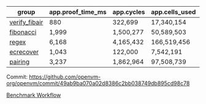 | group | app.proof_time_ms | app.cycles | app.cells_used | leaf.proof_time_ms | leaf.cycles | leaf.cells_used |
| -- | -- | -- | -- | -- | -- | -- |
| [verify_fibair](https://github.com/openvm-org/openvm/blob/benchmark-results/benchmarks-pr/1760/verify_fibair-49ab9ba070a02d8386c2bb038749db895cd98c78.md) | 880 |  322,699 |  17,340,154 |- | - | - |
| [fibonacci](https://github.com/openvm-org/openvm/blob/benchmark-results/benchmarks-pr/1760/fibonacci-49ab9ba070a02d8386c2bb038749db895cd98c78.md) | 1,999 |  1,500,277 |  50,589,503 |- | - | - |
| [regex](https://github.com/openvm-org/openvm/blob/benchmark-results/benchmarks-pr/1760/regex-49ab9ba070a02d8386c2bb038749db895cd98c78.md) | 6,168 |  4,165,432 |  166,519,456 |- | - | - |
| [ecrecover](https://github.com/openvm-org/openvm/blob/benchmark-results/benchmarks-pr/1760/ecrecover-49ab9ba070a02d8386c2bb038749db895cd98c78.md) | 1,043 |  122,000 |  7,542,191 |- | - | - |
| [pairing](https://github.com/openvm-org/openvm/blob/benchmark-results/benchmarks-pr/1760/pairing-49ab9ba070a02d8386c2bb038749db895cd98c78.md) | 3,237 |  1,862,964 |  97,508,739 |- | - | - |


Commit: https://github.com/openvm-org/openvm/commit/49ab9ba070a02d8386c2bb038749db895cd98c78

[Benchmark Workflow](https://github.com/openvm-org/openvm/actions/runs/15738904719)
